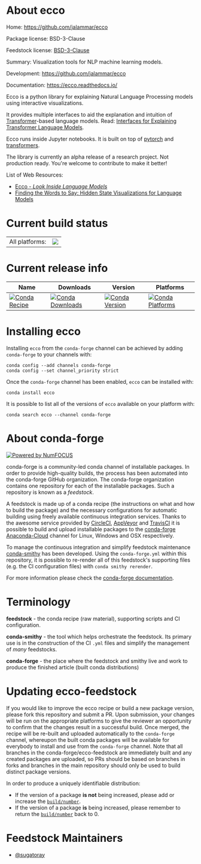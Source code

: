 About ecco
==========

Home: https://github.com/jalammar/ecco

Package license: BSD-3-Clause

Feedstock license: [BSD-3-Clause](https://github.com/conda-forge/ecco-feedstock/blob/master/LICENSE.txt)

Summary: Visualization tools for NLP machine learning models.

Development: https://github.com/jalammar/ecco

Documentation: https://ecco.readthedocs.io/

Ecco is a python library for explaining Natural Language
Processing models using interactive visualizations.

It provides multiple interfaces to aid the explanation
and intuition of [Transformer][_transformer]-based language models.
Read: [Interfaces for Explaining Transformer Language Models][_interfaces].

Ecco runs inside Jupyter notebooks. It is built on top
of [pytorch][_pytorch] and [transformers][_hf-transformers].

The library is currently an alpha release of a research
project. Not production ready. You're welcome to contribute
to make it better!

[_transformer]: https://jalammar.github.io/illustrated-transformer/
[_interfaces]: https://jalammar.github.io/explaining-transformers/
[_pytorch]: https://pytorch.org/
[_hf-transformers]: https://github.com/huggingface/transformers

List of Web Resources:

  - [Ecco - *Look Inside Language Models*](https://www.eccox.io/)
  - [Finding the Words to Say: Hidden State Visualizations for Language Models](https://jalammar.github.io/hidden-states/)


Current build status
====================


<table><tr><td>All platforms:</td>
    <td>
      <a href="https://dev.azure.com/conda-forge/feedstock-builds/_build/latest?definitionId=14912&branchName=master">
        <img src="https://dev.azure.com/conda-forge/feedstock-builds/_apis/build/status/ecco-feedstock?branchName=master">
      </a>
    </td>
  </tr>
</table>

Current release info
====================

| Name | Downloads | Version | Platforms |
| --- | --- | --- | --- |
| [![Conda Recipe](https://img.shields.io/badge/recipe-ecco-green.svg)](https://anaconda.org/conda-forge/ecco) | [![Conda Downloads](https://img.shields.io/conda/dn/conda-forge/ecco.svg)](https://anaconda.org/conda-forge/ecco) | [![Conda Version](https://img.shields.io/conda/vn/conda-forge/ecco.svg)](https://anaconda.org/conda-forge/ecco) | [![Conda Platforms](https://img.shields.io/conda/pn/conda-forge/ecco.svg)](https://anaconda.org/conda-forge/ecco) |

Installing ecco
===============

Installing `ecco` from the `conda-forge` channel can be achieved by adding `conda-forge` to your channels with:

```
conda config --add channels conda-forge
conda config --set channel_priority strict
```

Once the `conda-forge` channel has been enabled, `ecco` can be installed with:

```
conda install ecco
```

It is possible to list all of the versions of `ecco` available on your platform with:

```
conda search ecco --channel conda-forge
```


About conda-forge
=================

[![Powered by
NumFOCUS](https://img.shields.io/badge/powered%20by-NumFOCUS-orange.svg?style=flat&colorA=E1523D&colorB=007D8A)](https://numfocus.org)

conda-forge is a community-led conda channel of installable packages.
In order to provide high-quality builds, the process has been automated into the
conda-forge GitHub organization. The conda-forge organization contains one repository
for each of the installable packages. Such a repository is known as a *feedstock*.

A feedstock is made up of a conda recipe (the instructions on what and how to build
the package) and the necessary configurations for automatic building using freely
available continuous integration services. Thanks to the awesome service provided by
[CircleCI](https://circleci.com/), [AppVeyor](https://www.appveyor.com/)
and [TravisCI](https://travis-ci.com/) it is possible to build and upload installable
packages to the [conda-forge](https://anaconda.org/conda-forge)
[Anaconda-Cloud](https://anaconda.org/) channel for Linux, Windows and OSX respectively.

To manage the continuous integration and simplify feedstock maintenance
[conda-smithy](https://github.com/conda-forge/conda-smithy) has been developed.
Using the ``conda-forge.yml`` within this repository, it is possible to re-render all of
this feedstock's supporting files (e.g. the CI configuration files) with ``conda smithy rerender``.

For more information please check the [conda-forge documentation](https://conda-forge.org/docs/).

Terminology
===========

**feedstock** - the conda recipe (raw material), supporting scripts and CI configuration.

**conda-smithy** - the tool which helps orchestrate the feedstock.
                   Its primary use is in the construction of the CI ``.yml`` files
                   and simplify the management of *many* feedstocks.

**conda-forge** - the place where the feedstock and smithy live and work to
                  produce the finished article (built conda distributions)


Updating ecco-feedstock
=======================

If you would like to improve the ecco recipe or build a new
package version, please fork this repository and submit a PR. Upon submission,
your changes will be run on the appropriate platforms to give the reviewer an
opportunity to confirm that the changes result in a successful build. Once
merged, the recipe will be re-built and uploaded automatically to the
`conda-forge` channel, whereupon the built conda packages will be available for
everybody to install and use from the `conda-forge` channel.
Note that all branches in the conda-forge/ecco-feedstock are
immediately built and any created packages are uploaded, so PRs should be based
on branches in forks and branches in the main repository should only be used to
build distinct package versions.

In order to produce a uniquely identifiable distribution:
 * If the version of a package **is not** being increased, please add or increase
   the [``build/number``](https://docs.conda.io/projects/conda-build/en/latest/resources/define-metadata.html#build-number-and-string).
 * If the version of a package **is** being increased, please remember to return
   the [``build/number``](https://docs.conda.io/projects/conda-build/en/latest/resources/define-metadata.html#build-number-and-string)
   back to 0.

Feedstock Maintainers
=====================

* [@sugatoray](https://github.com/sugatoray/)

